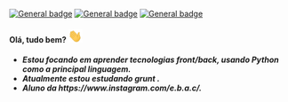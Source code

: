 [![General badge](https://img.shields.io/badge/Instagram-E4405F?style=for-the-badge&logo=instagram&logoColor=white)](https://www.instagram.com/snclaudenir/) 
[![General badge](https://img.shields.io/badge/Gmail-D14836?style=for-the-badge&logo=gmail&logoColor=white)](mailto:clau.nojosaf@gmail.com)
[![General badge](https://img.shields.io/badge/LinkedIn-0077B5?style=for-the-badge&logo=linkedin&logoColor=white)](https://www.linkedin.com/in/claudenir-nojosa/)
<div align="left">
 
 <h4> Olá, tudo bem? <img src="https://github.com/ABSphreak/ABSphreak/blob/master/gifs/Hi.gif" width="25"></h4>
</div>

<ul>
 <h5>
<li>Estou focando em aprender tecnologias front/back, usando <strong> Python </strong> como a principal linguagem.</li>
 <li>Atualmente estou estudando <strong> grunt </strong>.</li>
 <li>Aluno da https://www.instagram.com/e.b.a.c/.</li>
 </h5>
</ul>




  
